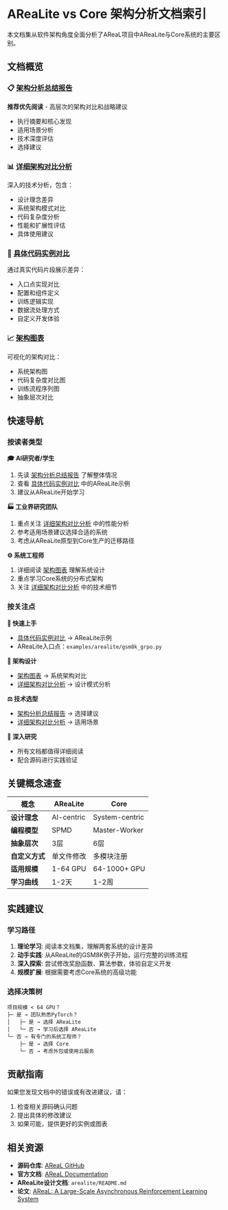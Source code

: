 # AReaLite vs Core 架构分析文档索引

本文档集从软件架构角度全面分析了AReaL项目中AReaLite与Core系统的主要区别。

## 文档概览

### 📋 [架构分析总结报告](final_summary_report.md)
**推荐优先阅读** - 高层次的架构对比和战略建议
- 执行摘要和核心发现
- 适用场景分析
- 技术深度评估
- 选择建议

### 📊 [详细架构对比分析](arealite_vs_core_analysis.md)
深入的技术分析，包含：
- 设计理念差异
- 系统架构模式对比
- 代码复杂度分析
- 性能和扩展性评估
- 具体使用建议

### 🔧 [具体代码实例对比](code_examples_comparison.md)
通过真实代码片段展示差异：
- 入口点实现对比
- 配置和组件定义
- 训练逻辑实现
- 数据流处理方式
- 自定义开发体验

### 📈 [架构图表](architecture_diagrams.md)
可视化的架构对比：
- 系统架构图
- 代码复杂度对比图
- 训练流程序列图
- 抽象层次对比

## 快速导航

### 按读者类型

**🎓 AI研究者/学生**
1. 先读 [架构分析总结报告](final_summary_report.md) 了解整体情况
2. 查看 [具体代码实例对比](code_examples_comparison.md) 中的AReaLite示例
3. 建议从AReaLite开始学习

**🏭 工业界研究团队**
1. 重点关注 [详细架构对比分析](arealite_vs_core_analysis.md) 中的性能分析
2. 参考适用场景建议选择合适的系统
3. 考虑从AReaLite原型到Core生产的迁移路径

**⚙️ 系统工程师**
1. 详细阅读 [架构图表](architecture_diagrams.md) 理解系统设计
2. 重点学习Core系统的分布式架构
3. 关注 [详细架构对比分析](arealite_vs_core_analysis.md) 中的技术细节

### 按关注点

**🚀 快速上手**
- [具体代码实例对比](code_examples_comparison.md) → AReaLite示例
- AReaLite入口点：`examples/arealite/gsm8k_grpo.py`

**📐 架构设计**
- [架构图表](architecture_diagrams.md) → 系统架构对比
- [详细架构对比分析](arealite_vs_core_analysis.md) → 设计模式分析

**⚖️ 技术选型**
- [架构分析总结报告](final_summary_report.md) → 选择建议
- [详细架构对比分析](arealite_vs_core_analysis.md) → 适用场景

**🔬 深入研究**
- 所有文档都值得详细阅读
- 配合源码进行实践验证

## 关键概念速查

| 概念 | AReaLite | Core |
|------|----------|------|
| **设计理念** | AI-centric | System-centric |
| **编程模型** | SPMD | Master-Worker |
| **抽象层次** | 3层 | 6层 |
| **自定义方式** | 单文件修改 | 多模块注册 |
| **适用规模** | 1-64 GPU | 64-1000+ GPU |
| **学习曲线** | 1-2天 | 1-2周 |

## 实践建议

### 学习路径
1. **理论学习**: 阅读本文档集，理解两套系统的设计差异
2. **动手实践**: 从AReaLite的GSM8K例子开始，运行完整的训练流程
3. **深入探索**: 尝试修改奖励函数、算法参数，体验自定义开发
4. **规模扩展**: 根据需要考虑Core系统的高级功能

### 选择决策树
```
项目规模 < 64 GPU？
├─ 是 → 团队熟悉PyTorch？
│   ├─ 是 → 选择 AReaLite
│   └─ 否 → 学习后选择 AReaLite
└─ 否 → 有专门的系统工程师？
    ├─ 是 → 选择 Core
    └─ 否 → 考虑外包或使用云服务
```

## 贡献指南

如果您发现文档中的错误或有改进建议，请：

1. 检查相关源码确认问题
2. 提出具体的修改建议
3. 如果可能，提供更好的实例或图表

## 相关资源

- **源码仓库**: [AReaL GitHub](https://github.com/inclusionAI/AReaL)
- **官方文档**: [AReaL Documentation](https://inclusionai.github.io/AReaL/)
- **AReaLite设计文档**: `arealite/README.md`
- **论文**: [AReaL: A Large-Scale Asynchronous Reinforcement Learning System](https://arxiv.org/abs/2505.24298)